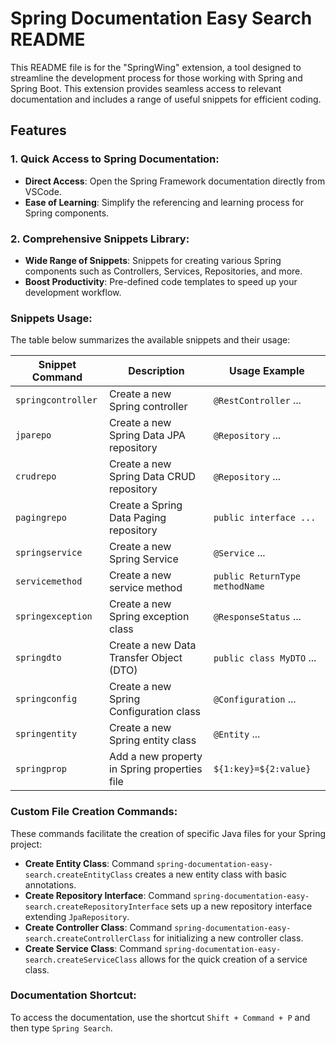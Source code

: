 # Spring Documentation Easy Search README

This README file is for the "SpringWing" extension, a tool designed to streamline the development process for those working with Spring and Spring Boot. This extension provides seamless access to relevant documentation and includes a range of useful snippets for efficient coding.

## Features

### 1. Quick Access to Spring Documentation:

- **Direct Access**: Open the Spring Framework documentation directly from VSCode.
- **Ease of Learning**: Simplify the referencing and learning process for Spring components.

### 2. Comprehensive Snippets Library:

- **Wide Range of Snippets**: Snippets for creating various Spring components such as Controllers, Services, Repositories, and more.
- **Boost Productivity**: Pre-defined code templates to speed up your development workflow.

### Snippets Usage:

The table below summarizes the available snippets and their usage:

| Snippet Command    | Description                                  | Usage Example                  |
| ------------------ | -------------------------------------------- | ------------------------------ |
| `springcontroller` | Create a new Spring controller               | `@RestController` ...          |
| `jparepo`          | Create a new Spring Data JPA repository      | `@Repository` ...              |
| `crudrepo`         | Create a new Spring Data CRUD repository     | `@Repository` ...              |
| `pagingrepo`       | Create a Spring Data Paging repository       | `public interface ...`         |
| `springservice`    | Create a new Spring Service                  | `@Service` ...                 |
| `servicemethod`    | Create a new service method                  | `public ReturnType methodName` |
| `springexception`  | Create a new Spring exception class          | `@ResponseStatus` ...          |
| `springdto`        | Create a new Data Transfer Object (DTO)      | `public class MyDTO` ...       |
| `springconfig`     | Create a new Spring Configuration class      | `@Configuration` ...           |
| `springentity`     | Create a new Spring entity class             | `@Entity` ...                  |
| `springprop`       | Add a new property in Spring properties file | `${1:key}=${2:value}`          |

### Custom File Creation Commands:

These commands facilitate the creation of specific Java files for your Spring project:

- **Create Entity Class**: Command `spring-documentation-easy-search.createEntityClass` creates a new entity class with basic annotations.
- **Create Repository Interface**: Command `spring-documentation-easy-search.createRepositoryInterface` sets up a new repository interface extending `JpaRepository`.
- **Create Controller Class**: Command `spring-documentation-easy-search.createControllerClass` for initializing a new controller class.
- **Create Service Class**: Command `spring-documentation-easy-search.createServiceClass` allows for the quick creation of a service class.

### Documentation Shortcut:

To access the documentation, use the shortcut `Shift + Command + P` and then type `Spring Search`.
